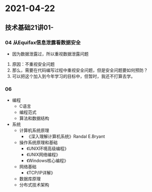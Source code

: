 # 2021-04-22 
## 技术基础21讲01-
### 04 从Equifax信息泄露看数据安全
+ 因为数据泄露过，所以重视数据泄露问题
1. 原因：不重视安全问题
2. 那么，需要在代码编写过程中重视安全问题，但是安全问题要如何预防？
3. 可以把这个加入到今年学习的目标中，但暂时，我还不打算去学。

### 06
+ 编程
  - C语言
  - 编程范式
  - 算法和数据结构
+ 系统
  - 计算机系统原理
    * 《深入理解计算机系统》Randal E.Bryant
  - 操作系统原理和基础 
    * 《UNIX环境高级编程》
    * 《UNIX网络编程》
    * 《Windows核心编程》
  - 网络基础
    * 《TCP/IP详解》
  - 数据库原理
  - 分布式技术架构